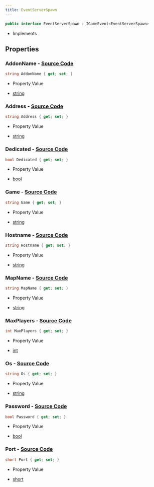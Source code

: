 ```yaml
---
title: EventServerSpawn
---
```


```csharp
public interface EventServerSpawn : IGameEvent<EventServerSpawn>
```

- Implements

## Properties

### **AddonName** - [Source Code](https://github.com/swiftly-solution/swiftlys2/blob/main/managed/src/SwiftlyS2.Generated/GameEvents/Interfaces/EventServerSpawn.cs#L59)

```csharp
string AddonName { get; set; }
```

- Property Value

- [string](https://learn.microsoft.com/dotnet/api/system.string)

### **Address** - [Source Code](https://github.com/swiftly-solution/swiftlys2/blob/main/managed/src/SwiftlyS2.Generated/GameEvents/Interfaces/EventServerSpawn.cs#L31)

```csharp
string Address { get; set; }
```

- Property Value

- [string](https://learn.microsoft.com/dotnet/api/system.string)

### **Dedicated** - [Source Code](https://github.com/swiftly-solution/swiftlys2/blob/main/managed/src/SwiftlyS2.Generated/GameEvents/Interfaces/EventServerSpawn.cs#L80)

```csharp
bool Dedicated { get; set; }
```

- Property Value

- [bool](https://learn.microsoft.com/dotnet/api/system.boolean)

### **Game** - [Source Code](https://github.com/swiftly-solution/swiftlys2/blob/main/managed/src/SwiftlyS2.Generated/GameEvents/Interfaces/EventServerSpawn.cs#L45)

```csharp
string Game { get; set; }
```

- Property Value

- [string](https://learn.microsoft.com/dotnet/api/system.string)

### **Hostname** - [Source Code](https://github.com/swiftly-solution/swiftlys2/blob/main/managed/src/SwiftlyS2.Generated/GameEvents/Interfaces/EventServerSpawn.cs#L24)

```csharp
string Hostname { get; set; }
```

- Property Value

- [string](https://learn.microsoft.com/dotnet/api/system.string)

### **MapName** - [Source Code](https://github.com/swiftly-solution/swiftlys2/blob/main/managed/src/SwiftlyS2.Generated/GameEvents/Interfaces/EventServerSpawn.cs#L52)

```csharp
string MapName { get; set; }
```

- Property Value

- [string](https://learn.microsoft.com/dotnet/api/system.string)

### **MaxPlayers** - [Source Code](https://github.com/swiftly-solution/swiftlys2/blob/main/managed/src/SwiftlyS2.Generated/GameEvents/Interfaces/EventServerSpawn.cs#L66)

```csharp
int MaxPlayers { get; set; }
```

- Property Value

- [int](https://learn.microsoft.com/dotnet/api/system.int32)

### **Os** - [Source Code](https://github.com/swiftly-solution/swiftlys2/blob/main/managed/src/SwiftlyS2.Generated/GameEvents/Interfaces/EventServerSpawn.cs#L73)

```csharp
string Os { get; set; }
```

- Property Value

- [string](https://learn.microsoft.com/dotnet/api/system.string)

### **Password** - [Source Code](https://github.com/swiftly-solution/swiftlys2/blob/main/managed/src/SwiftlyS2.Generated/GameEvents/Interfaces/EventServerSpawn.cs#L87)

```csharp
bool Password { get; set; }
```

- Property Value

- [bool](https://learn.microsoft.com/dotnet/api/system.boolean)

### **Port** - [Source Code](https://github.com/swiftly-solution/swiftlys2/blob/main/managed/src/SwiftlyS2.Generated/GameEvents/Interfaces/EventServerSpawn.cs#L38)

```csharp
short Port { get; set; }
```

- Property Value

- [short](https://learn.microsoft.com/dotnet/api/system.int16)

